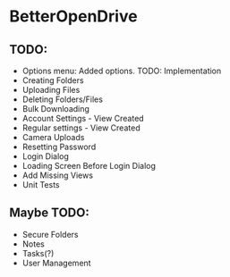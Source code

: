 # BetterOpenDrive

## TODO:

* Options menu: Added options. TODO: Implementation 
* Creating Folders
* Uploading Files
* Deleting Folders/Files
* Bulk Downloading
* Account Settings - View Created
* Regular settings - View Created
* Camera Uploads
* Resetting Password
* Login Dialog
* Loading Screen Before Login Dialog
* Add Missing Views
* Unit Tests

## Maybe TODO:

* Secure Folders
* Notes
* Tasks(?)
* User Management